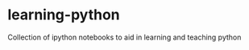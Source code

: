 learning-python
===============

Collection of ipython notebooks to aid in learning and teaching python
